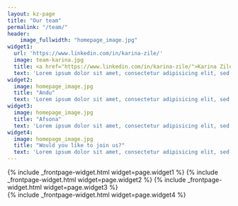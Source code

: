 ```yaml
---
layout: kz-page
title: "Our team"
permalink: "/team/"
header:
    image_fullwidth: "homepage_image.jpg"
widget1:
  url: 'https://www.linkedin.com/in/karina-zile/'
  image: team-karina.jpg
  title: <a href="https://www.linkedin.com/in/karina-zile/">Karina Zile</a>
  text: 'Lorem ipsum dolor sit amet, consectetur adipisicing elit, sed do eiusmod tempor incididunt ut labore et dolore magna aliqua.'
widget2:
  image: homepage_image.jpg
  title: "Andu"
  text: 'Lorem ipsum dolor sit amet, consectetur adipisicing elit, sed do eiusmod tempor incididunt ut labore et dolore magna aliqua.'
widget3:
  image: homepage_image.jpg
  title: "Afsona"
  text: 'Lorem ipsum dolor sit amet, consectetur adipisicing elit, sed do eiusmod tempor incididunt ut labore et dolore magna aliqua.'
widget4:
  image: homepage_image.jpg
  title: "Would you like to join us?"
  text: 'Lorem ipsum dolor sit amet, consectetur adipisicing elit, sed do eiusmod tempor incididunt ut labore et dolore magna aliqua.'
---
```


{% include _frontpage-widget.html widget=page.widget1 %}
{% include _frontpage-widget.html widget=page.widget2 %}
{% include _frontpage-widget.html widget=page.widget3 %}
<br/>
{% include _frontpage-widget.html widget=page.widget4 %}
